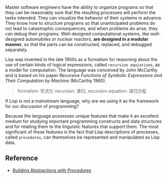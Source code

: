 Master software engineers have the ability to organize programs so that they can be reasonably sure that the resulting processes will perform the tasks intended. They can visualize the behavior of their systems in advance. They know how to structure programs so that unanticipated problems do not lead to catastrophic consequences, and when problems do arise, they can debug their programs. Well-designed computational systems, like well-designed automobiles or nuclear reactors, **are designed in a modular manner**, so that the parts can be constructed, replaced, and debugged separately.

Lisp was invented in the late 1950s as a formalism for reasoning about the use of certain kinds of logical expressions, called `recursion equiations`, as a model for computation. The language was conceived by John McCarthy and is based on his paper *Recursive Functions of Symbolic Expressions and Their Computation by Machine* (McCarthy 1960).

> formalism: 形式化
> recursion: 递归, recursion equation: 递归方程

If Lisp is not a mainstream language, why are we using it as the framework for our discussion of programming?

Because the language possesses unique features that make it an excellent medium for studying important programming constructs and data structures and for relating them to the linguistic features that support them. The most significant of these features is the fact that Lisp descriptions of processes, called `procedures`, can themselves be represented and manipulated as Lisp data.

## Reference
- [Building Abstractions with Procedures](https://mitpress.mit.edu/sicp/full-text/book/book-Z-H-9.html)